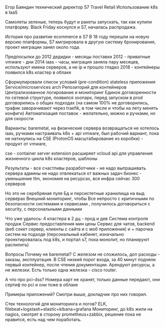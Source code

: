 Егор Баяндин технический директор S7 Travel Retail
Использование k8s в IaaS

Самолеты зеленые, теперь будут и ракеты запускать, так как купили платформу.
Black Friday коснулся и S7, началась распродажа.

История про развитие ecommerce в S7
В 18 году перешли на новую версию платформы, S7 мигрировала в другую систему бронирования, проект миграции занял около года.

Предпосылки
до 2012 дедидки - месяцы поставки
2012 - приватные vmware - дни
2014 iaas - часы, миграция заняла пару месяцев, используют имена серверов, а не ip и прошло гладко
2018 - контейнеры появился k8s кластер в облаке

Сформулировали список условий (pre-condition)
stateless приложения
Service/microservices arch
Репозиторий для контейнеров
Централизованное логирование и мониторинг
Единое договоренности по сетевой структуре, появился зоопарк, перед запуском в prod договорились о общих подходах (на самом 100% не договорились, трафик заворачивают через traefik, в том числе и чтобы на лету менять конфиги)
Автоматизация поставок - желательно, можно и ручками, но для скорости

Варианты:
baremetal, на физические сервера возвращаться не хотелось
iaas, ручками настраивать k8s + api vmware, был рабочий вариант, пока не наткнулись на
CSE (ProtonOS масштабирование из коробки) - продукт от vmware, 

cse - container server extension
расширяет vcloud api для управления жизненного цикла k8s кластеров, шаблоны

Результаты - все счастливы
разработчики - не надо выпрашивать сервера
админы не надо отвлекаться от важных задач
бизнес - уменьшение ttm, экономия на ресурсах, вся инфра сейчас 300 серверов

Но это не серебряная пуля
Бд и персистетные хранилища на выд серверах
Внешний мониторинг, чтобы 
Все непросто с критичными по безопасности системами и сервисами , получилось договориться с security, с персональными данными 

Что уже удалось:
4 кластера в 2 дц - прод и дев
Система контроля продаж
Сервис предоставления мин цены
Сервис для чатов, backend (веб сокет сервер, клиенты с сайта и с моб приложения)
и + парочка систем на подходе (персональный кабинет, изначально проектировалась под k8s, и портал s7, пока монолит, но планируют распилить)

Вопросы 
Почему не baremetal?
С железом не сложилось, доп расходы - заказы, эксплуатация. В CSE низкий порог входа, за 40 минут подняли первый контейнер, после чтения документации.
Арендуют ресурсы, а не железки. Есть только одна железка - cisco router.

А что про pci-dss?
Номера карт не хранят, только данные передают, они сертиф по pci и они тоже в облаке

Примеры приложений?
Смотри выше, докладчик про них говорил.

Стек технологий для мониторинга и логов?
ELK, filebeat+logstash+elastic+kibana+grafana
Мониторинг, до k8s жили на nagios, смотрят в сторону prometheus+zabbix, решение пока не нравится, есть над чем поработать.

